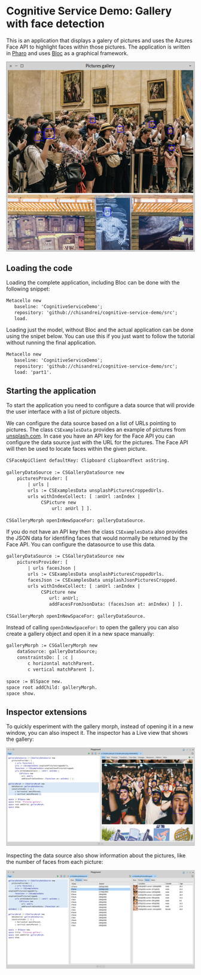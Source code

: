 # Cognitive Service Demo: Gallery with face detection

This is an application that displays a galery of pictures and uses the Azures Face API to highlight faces within those pictures. The application is written in [Pharo](pharo.org) and uses [Bloc](https://github.com/pharo-graphics/Bloc/) as a graphical framework.

<img src="docs/images/PicturesGallery.png"/>

## Loading the code

Loading the complete application, including Bloc can be done with the following snippet:
```
Metacello new
   baseline: 'CognitiveServiceDemo';
   repository: 'github://chisandrei/cognitive-service-demo/src';
   load.
```

Loading just the model, without Bloc and the actual application can be done using the snipet below. You can use this if you just want to follow the tutorial without running the final application.
```
Metacello new
   baseline: 'CognitiveServiceDemo';
   repository: 'github://chisandrei/cognitive-service-demo/src';
   load: 'part1'.
```

## Starting the application

To start the application you need to configure a data source that will provide the user interface with a list of picture objects. 

We can configure the data source based on a list of URLs pointing to pictures. The class `CSExamplesData` provides an example of pictures from [unsplash.com](https://unsplash.com/). In case you have an API key for the Face API you can configure the data source just with the URL for the pictures. The Face API will then be used to locate faces within the given picture.

```
CSFaceApiClient defaultKey: Clipboard clipboardText asString.

galleryDataSource := CSGalleryDataSource new
	picturesProvider: [ 
		| urls |
		urls := CSExamplesData unsplashPicturesCroppedUrls.
		urls withIndexCollect: [ :anUrl :anIndex |
			 CSPicture new 
				 url: anUrl ] ].
		
CSGalleryMorph openInNewSpaceFor: galleryDataSource.
```

If you do not have an API key then the class `CSExamplesData` also provides the JSON data for identifing faces that would normally be returned by the Face API. You can configure the datasource to use this data.

```
galleryDataSource := CSGalleryDataSource new
	picturesProvider: [ 
		| urls facesJson |
		urls := CSExamplesData unsplashPicturesCroppedUrls.
		facesJson := CSExamplesData unsplashJsonPicturesCropped.
		urls withIndexCollect: [ :anUrl :anIndex |
			 CSPicture new 
				url: anUrl;
				addFacesFromJsonData: (facesJson at: anIndex) ] ].
        
CSGalleryMorph openInNewSpaceFor: galleryDataSource.
```

Instead of calling `openInNewSpaceFor:` to open the gallery you can also create a gallery object and open it in a new space manually:

```
galleryMorph := CSGalleryMorph new
	dataSource: galleryDataSource;
	constraintsDo: [ :c |
		c horizontal matchParent.
		c vertical matchParent ].

space := BlSpace new.
space root addChild: galleryMorph.
space show.
```

## Inspector extensions

To quickly esperiment with the gallery morph, instead of opening it in a new window, you can also inspect it. The inspector has a Live view that shows the gallery:

<img src="docs/images/Playground-GalleryLive.png"/>

Inspecting the data source also show information about the pictures, like the number of faces from each picture:

<img src="docs/images/Playground-DatasourceFaces.png"/>
